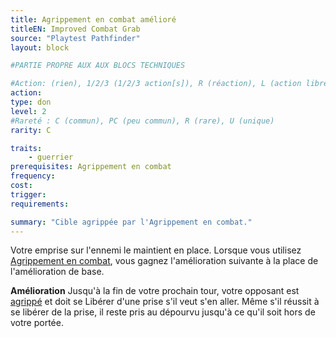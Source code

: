 ```yaml
---
title: Agrippement en combat amélioré
titleEN: Improved Combat Grab
source: "Playtest Pathfinder"
layout: block

#PARTIE PROPRE AUX AUX BLOCS TECHNIQUES

#Action: (rien), 1/2/3 (1/2/3 action[s]), R (réaction), L (action libre)
action: 
type: don
level: 2
#Rareté : C (commun), PC (peu commun), R (rare), U (unique)
rarity: C

traits:
	- guerrier
prerequisites: Agrippement en combat
frequency: 
cost:
trigger: 
requirements: 

summary: "Cible agrippée par l'Agrippement en combat."
---
```


Votre emprise sur l'ennemi le maintient en place. Lorsque vous utilisez [Agrippement en combat](agrippement-en-combat.html), vous gagnez l'amélioration suivante à la place de l'amélioration de base.

**Amélioration** Jusqu'à la fin de votre prochain tour, votre opposant est [agrippé](/conditions/agrippé.html) et doit se Libérer d'une prise s'il veut s'en aller. Même s'il réussit à se libérer de la prise, il reste pris au dépourvu jusqu'à ce qu'il soit hors de votre portée.